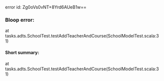 error id: Zg0oVs0vNT+8Yrd6AUeB1w==
### Bloop error:

at tasks.adts.SchoolTest.testAddTeacherAndCourse(SchoolModelTest.scala:31)
#### Short summary: 

at tasks.adts.SchoolTest.testAddTeacherAndCourse(SchoolModelTest.scala:31)